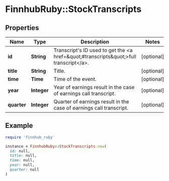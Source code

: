 # FinnhubRuby::StockTranscripts

## Properties

| Name | Type | Description | Notes |
| ---- | ---- | ----------- | ----- |
| **id** | **String** | Transcript&#39;s ID used to get the &lt;a href&#x3D;\&quot;#transcripts\&quot;&gt;full transcript&lt;/a&gt;. | [optional] |
| **title** | **String** | Title. | [optional] |
| **time** | **Time** | Time of the event. | [optional] |
| **year** | **Integer** | Year of earnings result in the case of earnings call transcript. | [optional] |
| **quarter** | **Integer** | Quarter of earnings result in the case of earnings call transcript. | [optional] |

## Example

```ruby
require 'finnhub_ruby'

instance = FinnhubRuby::StockTranscripts.new(
  id: null,
  title: null,
  time: null,
  year: null,
  quarter: null
)
```

